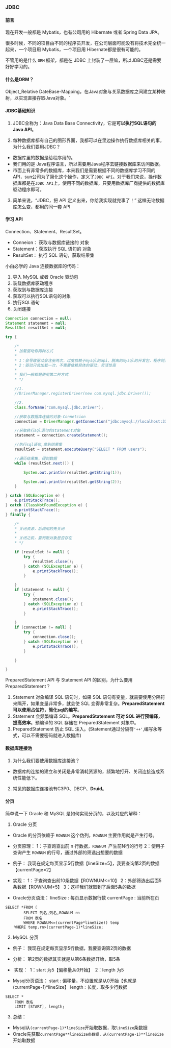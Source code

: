 ### JDBC

#### 前言

现在开发一般都是 Mybatis，也有公司用的 Hibernate 或者 Spring Data JPA。

很多时候，不同的项目由不同的程序员开发，在公司层面可能没有将技术完全统一起来，一个项目用 Mybatis，一个项目用 Hibernate都是很有可能的。

不管用的是什么 `ORM` 框架，都是在 JDBC 上封装了一层嘛，所以JDBC还是需要好好学习的。



#### 什么是ORM？

Object_Relative DateBase-Mapping，在Java对象与关系数据库之间建立某种映射，以实现直接存取Java对象。`



#### JDBC基础知识

1. JDBC全称为：Java Data Base Connectivity，它是**可以执行SQL语句的 Java API**。

2. 每种数据库都有自己的图形界面，我都可以在里边操作执行数据库相关的事，为什么我们要用JDBC？

- 数据库里的数据是给程序用的。
- 我们用的是 Java程序语言，所以需要用Java程序去链接数据库来访问数据。
- 市面上有非常多的数据库，本来我们是需要根据不同的数据库学习不同的 API，sun公司为了简化这个操作，定义了`JDBC API`。对于我们来说，操作数据库都是在`JDBC API`上，使用不同的数据库，只要用数据库厂商提供的数据库驱动程序即可。

3. 简单来说，“JDBC，把 API 定义出来，你给我实现就完事了！” 这样无论数据库怎么变，都用的同一套 API



#### 学习 API

Connection、Statement、ResultSet。

- Conneion： 获取与数据库链接的 对象
- Statement：获取执行 SQL 语句的 对象
- ResultSet：  执行 SQL 语句，获取结果集



小白必学的 Java 连接数据库的代码：

1. 导入 MySQL 或者 Oracle 驱动包
2. 装载数据库驱动程序
3. 获取到与数据库连接
4. 获取可以执行SQL语句的对象
5. 执行SQL语句
6. 关闭连接

```java
Connection connection = null;
Statement statement = null;
ResultSet resultSet = null;

try {

    /*
    * 加载驱动有两种方式
    *
    * 1：会导致驱动会注册两次，过度依赖于mysql的api，脱离的mysql的开发包，程序则无法编译
    * 2：驱动只会加载一次，不需要依赖具体的驱动，灵活性高
    *
    * 我们一般都是使用第二种方式
    * */

    //1.
    //DriverManager.registerDriver(new com.mysql.jdbc.Driver());

    //2.
    Class.forName("com.mysql.jdbc.Driver");

    //获取与数据库连接的对象-Connetcion
    connection = DriverManager.getConnection("jdbc:mysql://localhost:3306/zhongfucheng", "root", "root");

    //获取执行sql语句的statement对象
    statement = connection.createStatement();

    //执行sql语句,拿到结果集
    resultSet = statement.executeQuery("SELECT * FROM users");

    //遍历结果集，得到数据
    while (resultSet.next()) {

        System.out.println(resultSet.getString(1));

        System.out.println(resultSet.getString(2));
    }

} catch (SQLException e) {
    e.printStackTrace();
} catch (ClassNotFoundException e) {
    e.printStackTrace();
} finally {

    /*
    * 关闭资源，后调用的先关闭
    *
    * 关闭之前，要判断对象是否存在
    * */

    if (resultSet != null) {
        try {
            resultSet.close();
        } catch (SQLException e) {
            e.printStackTrace();
        }

    }
    if (statement != null) {
        try {
            statement.close();
        } catch (SQLException e) {
            e.printStackTrace();
        }

    }
    if (connection != null) {
        try {
            connection.close();
        } catch (SQLException e) {
            e.printStackTrace();
        }

    }

}
```



PreparedStatement API 与 Statement API 的区别，为什么要用PreparedStatement？

1. Statement 对象编译 SQL 语句时，如果 SQL 语句有变量，就需要使用分隔符来隔开，如果变量非常多，就会使 SQL 变得非常复杂。**PreparedStatement 可以使用占位符，简化sql的编写**。
2. Statement 会频繁编译 SQL。**PreparedStatement 可对 SQL 进行预编译，提高效率**。预编译的 SQL 存储在 PreparedStatement 对象中。
3. PreparedStatement 防止 SQL 注入。(Statement通过分隔符`'++'`,编写永等式，可以不需要密码就进入数据库)



#### 数据库连接池

1. 为什么我们要使用数据库连接池？

- 数据库的连接的建立和关闭是非常消耗资源的，频繁地打开、关闭连接造成系统性能低下。

2. 常见的数据库连接池有C3P0、DBCP、**Druid**。



#### 分页

简单说一下 Oracle 和 MySQL 是如何实现分页的，以及对应的解释：

1. Oracle 分页

-  Oracle 的分页依赖于 `ROWNUM` 这个伪列，`ROWNUM` 主要作用就是产生行号。

-    分页原理：
      1：子查询查出前 n 行数据，`ROWNUM `产生前N行的行号
      2：使用子查询产生 `ROWNUM` 的行号，通过外部的筛选出想要的数据

-    例子：
      我现在规定每页显示5行数据【lineSize=5】，我要查询第2页的数据【currentPage=2】

-    实现：
      1：子查询查出前10条数据【ROWNUM<=10】
      2：外部筛选出后面5条数据【ROWNUM>5】
      3：这样我们就取到了后面5条的数据
-  Oracle分页语法：
      lineSize :           每页显示数据行数
      currentPage :   当前所在页

```mysql
SELECT *FROM (
        SELECT 列名,列名,ROWNUM rn
        FROM 表名
        WHERE ROWNUM<=(currentPage*lineSize)) temp
    WHERE temp.rn>(currentPage-1)*lineSize;
```



2. MySQL 分页

-   例子：
    我现在规定每页显示5行数据，我要查询第2页的数据

-    分析：
     第2页的数据其实就是从第6条数据开始，取5条

- ​    实现：
  ​    1：start 为5【偏移量从0开始】
  ​    2：length 为5
- Mysql分页语法：
     start :     偏移量，不设置就是从0开始【也就是(currentPage-1)*lineSize】
     length :  长度，取多少行数据

```mysql
SELECT *
    FROM 表名
    LIMIT [START], length;
```



3. 总结：

- Mysql从`(currentPage-1)*lineSize`开始取数据，取`lineSize`条数据
- Oracle先获取`currentPage**lineSize条数据，从(currentPage-1)**lineSize`开始取数据



